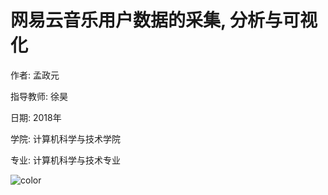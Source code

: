 # 网易云音乐用户数据的采集, 分析与可视化

作者: 孟政元 

指导教师: 徐昊 

日期: 2018年 

学院: 计算机科学与技术学院 

专业: 计算机科学与技术专业

![color](#fff)